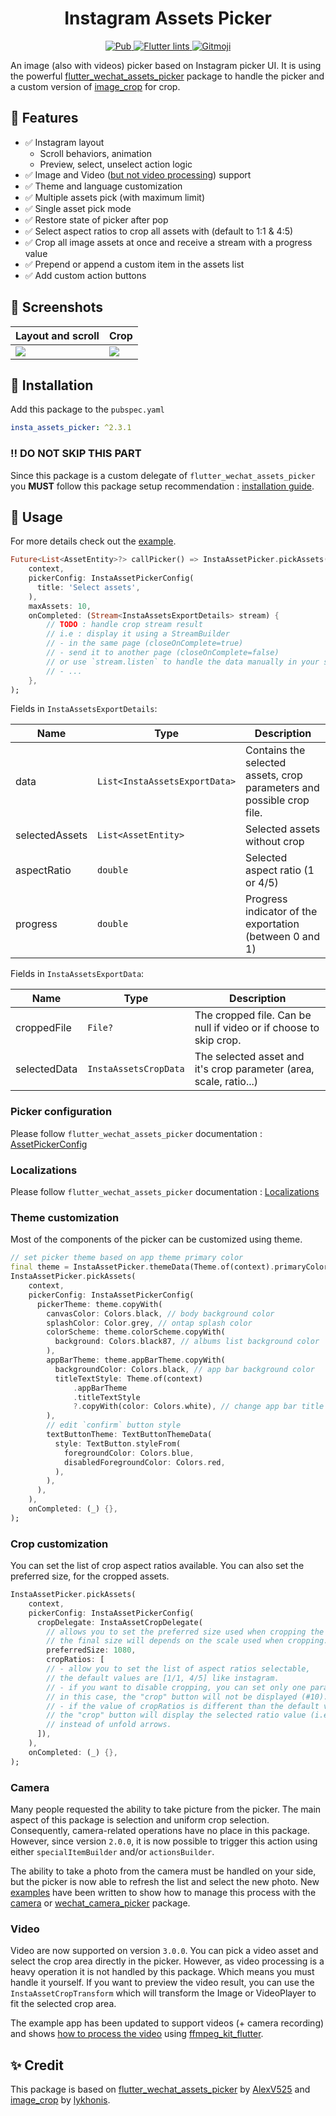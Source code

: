 <p align="center">
  <h1 align="center">Instagram Assets Picker</h1>
</p>

<p align="center">
  <a href="https://pub.dev/packages/insta_assets_picker">
    <img src="https://img.shields.io/pub/v/insta_assets_picker.svg" alt="Pub">
  </a>
  <a href="https://pub.dev/packages/flutter_lints">
    <img src="https://img.shields.io/badge/style-flutter__lints-40c4ff.svg" alt="Flutter lints"/>
  </a>
  <a href="https://gitmoji.dev">
		<img src="https://img.shields.io/badge/gitmoji-%20😜%20😍-FFDD67.svg" alt="Gitmoji">
	</a>
</p>


An image (also with videos) picker based on Instagram picker UI. It is using the powerful [flutter_wechat_assets_picker](https://pub.dev/packages/wechat_assets_picker)
package to handle the picker and a custom version of [image_crop](https://pub.dev/packages/image_crop) for crop.

## 🚀 Features

- ✅ Instagram layout
    - Scroll behaviors, animation
    - Preview, select, unselect action logic
- ✅ Image and Video ([but not video processing]((#video))) support
- ✅ Theme and language customization
- ✅ Multiple assets pick (with maximum limit)
- ✅ Single asset pick mode
- ✅ Restore state of picker after pop
- ✅ Select aspect ratios to crop all assets with (default to 1:1 & 4:5)
- ✅ Crop all image assets at once and receive a stream with a progress value
- ✅ Prepend or append a custom item in the assets list
- ✅ Add custom action buttons

## 📸 Screenshots

| Layout and scroll                   | Crop                                     |
| ----------------------------------- | ---------------------------------------- |
| ![](https://raw.githubusercontent.com/LeGoffMael/insta_assets_picker/main/example/screenshots/scroll.webp) | ![](https://raw.githubusercontent.com/LeGoffMael/insta_assets_picker/main/example/screenshots/crop-export.webp) |

## 📖 Installation

Add this package to the `pubspec.yaml`

```yaml
insta_assets_picker: ^2.3.1
```

### ‼️ DO NOT SKIP THIS PART

Since this package is a custom delegate of `flutter_wechat_assets_picker` you **MUST** follow this package setup recommendation : [installation guide](https://pub.dev/packages/wechat_assets_picker#preparing-for-use-).

## 👀 Usage

For more details check out the [example](https://github.com/LeGoffMael/insta_assets_picker/blob/main/example/lib/main.dart).

```dart
Future<List<AssetEntity>?> callPicker() => InstaAssetPicker.pickAssets(
    context,
    pickerConfig: InstaAssetPickerConfig(
      title: 'Select assets',
    ),
    maxAssets: 10,
    onCompleted: (Stream<InstaAssetsExportDetails> stream) {
        // TODO : handle crop stream result
        // i.e : display it using a StreamBuilder
        // - in the same page (closeOnComplete=true)
        // - send it to another page (closeOnComplete=false)
        // or use `stream.listen` to handle the data manually in your state manager
        // - ...
    },
);
```

Fields in `InstaAssetsExportDetails`:

| Name           | Type                          | Description                                             |
| -------------- | ----------------------------- | --------------------------------------------------------------------- |
| data           | `List<InstaAssetsExportData>` | Contains the selected assets, crop parameters and possible crop file. |
| selectedAssets | `List<AssetEntity>`           | Selected assets without crop                            |
| aspectRatio    | `double`                      | Selected aspect ratio (1 or 4/5)                        |
| progress       | `double`                      | Progress indicator of the exportation (between 0 and 1) |

Fields in `InstaAssetsExportData`:

| Name         | Type                  | Description                                                        |
| ------------ | --------------------- | ------------------------------------------------------------------ |
| croppedFile  | `File?`               | The cropped file. Can be null if video or if choose to skip crop.  |
| selectedData | `InstaAssetsCropData` | The selected asset and it's crop parameter (area, scale, ratio...) |

### Picker configuration

Please follow `flutter_wechat_assets_picker` documentation : [AssetPickerConfig](https://pub.dev/packages/wechat_assets_picker#usage-)

### Localizations

Please follow `flutter_wechat_assets_picker` documentation : [Localizations](https://pub.dev/packages/wechat_assets_picker#localizations)

### Theme customization

Most of the components of the picker can be customized using theme.

```dart
// set picker theme based on app theme primary color
final theme = InstaAssetPicker.themeData(Theme.of(context).primaryColor);
InstaAssetPicker.pickAssets(
    context,
    pickerConfig: InstaAssetPickerConfig(
      pickerTheme: theme.copyWith(
        canvasColor: Colors.black, // body background color
        splashColor: Color.grey, // ontap splash color
        colorScheme: theme.colorScheme.copyWith(
          background: Colors.black87, // albums list background color
        ),
        appBarTheme: theme.appBarTheme.copyWith(
          backgroundColor: Colors.black, // app bar background color
          titleTextStyle: Theme.of(context)
              .appBarTheme
              .titleTextStyle
              ?.copyWith(color: Colors.white), // change app bar title text style to be like app theme
        ),
        // edit `confirm` button style
        textButtonTheme: TextButtonThemeData(
          style: TextButton.styleFrom(
            foregroundColor: Colors.blue,
            disabledForegroundColor: Colors.red,
          ),
        ),
      ),
    ),
    onCompleted: (_) {},
);
```

### Crop customization

You can set the list of crop aspect ratios available.
You can also set the preferred size, for the cropped assets.

```dart
InstaAssetPicker.pickAssets(
    context,
    pickerConfig: InstaAssetPickerConfig(
      cropDelegate: InstaAssetCropDelegate(
        // allows you to set the preferred size used when cropping the asset.
        // the final size will depends on the scale used when cropping.
        preferredSize: 1080,
        cropRatios: [
        // - allow you to set the list of aspect ratios selectable,
        // the default values are [1/1, 4/5] like instagram.
        // - if you want to disable cropping, you can set only one parameter,
        // in this case, the "crop" button will not be displayed (#10).
        // - if the value of cropRatios is different than the default value,
        // the "crop" button will display the selected ratio value (i.e.: 1:1)
        // instead of unfold arrows.
      ]),
    ),
    onCompleted: (_) {},
);
```

### Camera

Many people requested the ability to take picture from the picker.
The main aspect of this package is selection and uniform crop selection.
Consequently, camera-related operations have no place in this package. 
However, since version `2.0.0`, it is now possible to trigger this action using either `specialItemBuilder` and/or `actionsBuilder`.

The ability to take a photo from the camera must be handled on your side, but the picker is now able to refresh the list and select the new photo.
New [examples](https://github.com/LeGoffMael/insta_assets_picker/tree/main/example/lib/pages/camera) have been written to show how to manage this process with the [camera](https://pub.dev/packages/camera) or [wechat_camera_picker](https://pub.dev/packages/wechat_camera_picker) package.

### Video

Video are now supported on version `3.0.0`. You can pick a video asset and select the crop area directly in the picker.
However, as video processing is a heavy operation it is not handled by this package.
Which means you must handle it yourself. If you want to preview the video result, you can use the `InstaAssetCropTransform` which will transform the Image or VideoPlayer to fit the selected crop area.

The example app has been updated to support videos (+ camera recording) and shows [how to process the video](https://github.com/LeGoffMael/insta_assets_picker/tree/main/example/lib/post_provider.dart#L84) using [ffmpeg_kit_flutter](https://pub.dev/packages/ffmpeg_kit_flutter).

## ✨ Credit

This package is based on [flutter_wechat_assets_picker](https://pub.dev/packages/wechat_assets_picker) by [AlexV525](https://github.com/AlexV525) and [image_crop](https://pub.dev/packages/image_crop) by [lykhonis](https://github.com/lykhonis).